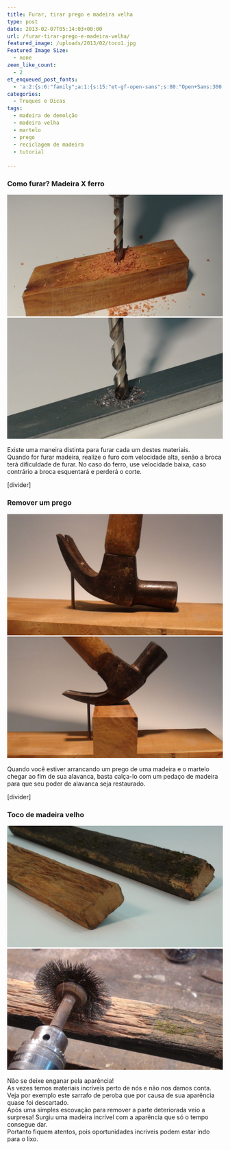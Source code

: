 ```yaml
---
title: Furar, tirar prego e madeira velha
type: post
date: 2013-02-07T05:14:03+00:00
url: /furar-tirar-prego-e-madeira-velha/
featured_image: /uploads/2013/02/toco1.jpg
Featured Image Size:
  - none
zeen_like_count:
  - 2
et_enqueued_post_fonts:
  - 'a:2:{s:6:"family";a:1:{s:15:"et-gf-open-sans";s:80:"Open+Sans:300,300italic,regular,italic,600,600italic,700,700italic,800,800italic";}s:6:"subset";a:2:{i:0;s:5:"latin";i:1;s:9:"latin-ext";}}'
categories:
  - Truques e Dicas
tags:
  - madeira de demolção
  - madeira velha
  - martelo
  - prego
  - reciclagem de madeira
  - tutorial

---
```

### Como furar? Madeira X ferro<figure class="dois" style="margin-bottom: 10px;">

<a href="/uploads/tutoriais/facebook/furos-e-pregos/furo.jpg" rel="prettyPhoto"><img src="/uploads/tutoriais/facebook/furos-e-pregos/furo.jpg" alt="" /></a><a href="/uploads/tutoriais/facebook/furos-e-pregos/furo1.jpg" rel="prettyPhoto"><img src="/uploads/tutoriais/facebook/furos-e-pregos/furo1.jpg" alt="" /></a></figure> 

Existe uma maneira distinta para furar cada um destes materiais.  
Quando for furar madeira, realize o furo com velocidade alta, senão a broca terá dificuldade de furar. No caso do ferro, use velocidade baixa, caso contrário a broca esquentará e perderá o corte.

[divider]

### Remover um prego<figure class="dois" style="margin-bottom: 10px;">

<a href="/uploads/tutoriais/facebook/furos-e-pregos/prego.jpg" rel="prettyPhoto"><img src="/uploads/tutoriais/facebook/furos-e-pregos/prego.jpg" alt="" /></a><a href="/uploads/tutoriais/facebook/furos-e-pregos/prego1.jpg" rel="prettyPhoto"><img src="/uploads/tutoriais/facebook/furos-e-pregos/prego1.jpg" alt="" /></a></figure> 

Quando você estiver arrancando um prego de uma madeira e o martelo chegar ao fim de sua alavanca, basta calça-lo com um pedaço de madeira para que seu poder de alavanca seja restaurado.

[divider]

### Toco de madeira velho<figure class="dois" style="margin-bottom: 10px;">

<a href="/uploads/tutoriais/facebook/furos-e-pregos/toco.jpg" rel="prettyPhoto"><img src="/uploads/tutoriais/facebook/furos-e-pregos/toco.jpg" alt="" /></a><a href="/uploads/tutoriais/facebook/furos-e-pregos/toco1.jpg" rel="prettyPhoto"><img src="/uploads/tutoriais/facebook/furos-e-pregos/toco1.jpg" alt="" /></a></figure> 

Não se deixe enganar pela aparência!  
As vezes temos materiais incríveis perto de nós e não nos damos conta.  
Veja por exemplo este sarrafo de peroba que por causa de sua aparência quase foi descartado.  
Após uma simples escovação para remover a parte deteriorada veio a surpresa! Surgiu uma madeira incrível com a aparência que só o tempo consegue dar.  
Portanto fiquem atentos, pois oportunidades incríveis podem estar indo para o lixo.